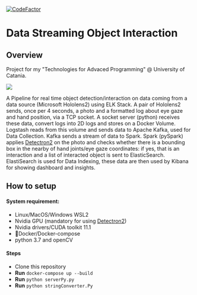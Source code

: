 [![CodeFactor](https://www.codefactor.io/repository/github/marco-ardi/data-streaming-object-interaction/badge)](https://www.codefactor.io/repository/github/marco-ardi/data-streaming-object-interaction)
# Data Streaming Object Interaction

## Overview
Project for my "Technologies for Advaced Programming" @ University of Catania.

![](https://github.com/marco-ardi/Data-Streaming-Object-Interaction/blob/main/Images/pipelinev4.png)


A Pipeline for real time object detection/interaction on data coming from a data source (Microsoft Hololens2) using ELK Stack.
A pair of Hololens2 sends, once per 4 seconds, a photo and a formatted log about eye gaze and hand position, via a TCP socket.
A socket server (python) receives these data, convert logs into 2D logs and stores on a Docker Volume.
Logstash reads from this volume and sends data to Apache Kafka, used for Data Collection.
Kafka sends a stream of data to Spark.
Spark (pySpark) applies [Detectron2](https://github.com/facebookresearch/detectron2) on the photo and checks whether there is a bounding box in the nearby of hand joints/eye gaze coordinates: if yes, that is an interaction and a list of interacted object is sent to ElasticSearch.
ElastiSearch is used for Data Indexing, these data are then used by Kibana for showing dashboard and insights.

## How to setup 
#### System requirement:
- Linux/MacOS/Windows WSL2
- Nvidia GPU (mandatory for using [Detectron2](https://github.com/facebookresearch/detectron2))
- Nvidia drivers/CUDA toolkit 11.1
- 🐋Docker/Docker-compose
- python 3.7 and openCV

#### Steps
- Clone this repository
- **Run** `docker-compose up --build`
- **Run** `python serverPy.py`
- **Run** `python stringConverter.Py`
